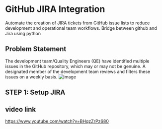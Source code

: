 # GitHub JIRA Integration
Automate the creation of JIRA tickets from GitHub issue lists to reduce development and operational team workflows.
Bridge between github and Jira using python

## Problem Statement
The development team/Quality Engineers (QE) have identified multiple issues in the GitHub repository, which may or may not be genuine. A designated member of the development team reviews and filters these issues on a weekly basis.
![image](https://github.com/user-attachments/assets/23eb66a9-41f1-47e8-b5a9-8cab46f3b09d)


## STEP 1: Setup JIRA
























## video link
https://www.youtube.com/watch?v=BHqzZrPz680
